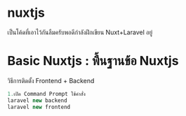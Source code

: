 # nuxtjs
เป็นโค้ดที่เอาไว้กันลืมครับพอดีกำลังฝึกเขียน Nuxt+Laravel อยู่

# Basic Nuxtjs : พื้นฐานข้อ Nuxtjs

วิธีการติดตั้ง Frontend + Backend
```java
1.เปิด Command Prompt ใช้คำสั่ง
laravel new backend
laravel new frontend
```
